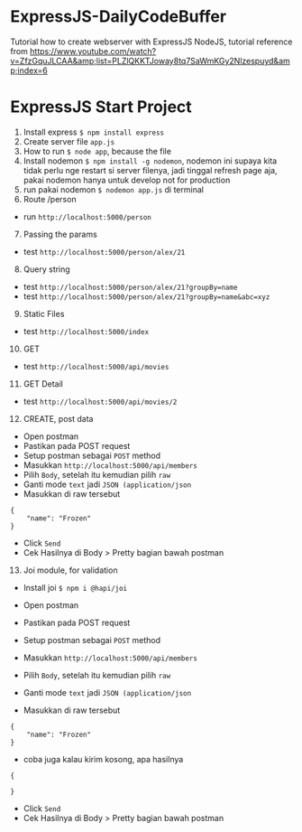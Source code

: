 # ExpressJS-DailyCodeBuffer

Tutorial how to create webserver with ExpressJS NodeJS, tutorial reference from https://www.youtube.com/watch?v=ZfzGquJLCAA&amp;list=PLZlQKKTJoway8tq7SaWmKGy2Nlzespuyd&amp;index=6

# ExpressJS Start Project

1. Install express `$ npm install express`
2. Create server file `app.js`
3. How to run `$ node app`, because the file
4. Install nodemon `$ npm install -g nodemon`, nodemon ini supaya kita tidak perlu nge restart si server filenya, jadi tinggal refresh page aja, pakai nodemon hanya untuk develop not for production
5. run pakai nodemon `$ nodemon app.js` di terminal
6. Route /person

- run `http://localhost:5000/person`

7. Passing the params

- test `http://localhost:5000/person/alex/21`

8. Query string

- test `http://localhost:5000/person/alex/21?groupBy=name`
- test `http://localhost:5000/person/alex/21?groupBy=name&abc=xyz`

9. Static Files

- test `http://localhost:5000/index`

10. GET

- test `http://localhost:5000/api/movies`

11. GET Detail

- test `http://localhost:5000/api/movies/2`

12. CREATE, post data

- Open postman
- Pastikan pada POST request
- Setup postman sebagai `POST` method
- Masukkan `http://localhost:5000/api/members`
- Pilih `Body`, setelah itu kemudian pilih `raw`
- Ganti mode `text` jadi `JSON (application/json`
- Masukkan di raw tersebut

```
{
	"name": "Frozen"
}
```

- Click `Send`
- Cek Hasilnya di Body > Pretty bagian bawah postman

13. Joi module, for validation

- Install joi `$ npm i @hapi/joi`

- Open postman
- Pastikan pada POST request
- Setup postman sebagai `POST` method
- Masukkan `http://localhost:5000/api/members`
- Pilih `Body`, setelah itu kemudian pilih `raw`
- Ganti mode `text` jadi `JSON (application/json`
- Masukkan di raw tersebut

```
{
	"name": "Frozen"
}
```

- coba juga kalau kirim kosong, apa hasilnya

```
{

}
```

- Click `Send`
- Cek Hasilnya di Body > Pretty bagian bawah postman
